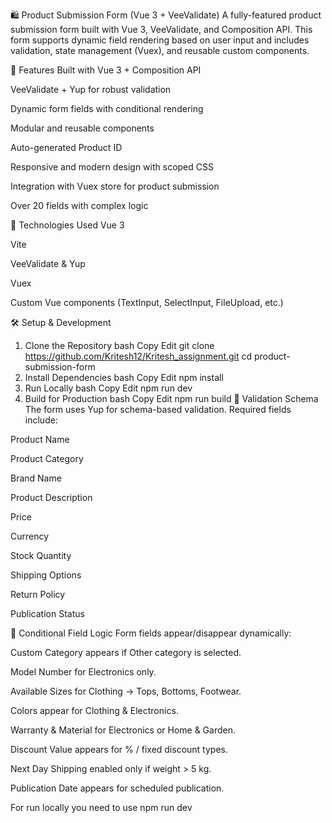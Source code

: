 🛍️ Product Submission Form (Vue 3 + VeeValidate)
A fully-featured product submission form built with Vue 3, VeeValidate, and Composition API. This form supports dynamic field rendering based on user input and includes validation, state management (Vuex), and reusable custom components.

🚀 Features
Built with Vue 3 + Composition API

VeeValidate + Yup for robust validation

Dynamic form fields with conditional rendering

Modular and reusable components

Auto-generated Product ID

Responsive and modern design with scoped CSS

Integration with Vuex store for product submission

Over 20 fields with complex logic

🧩 Technologies Used
Vue 3

Vite 

VeeValidate & Yup

Vuex

Custom Vue components (TextInput, SelectInput, FileUpload, etc.)

🛠️ Setup & Development
1. Clone the Repository
bash
Copy
Edit
git clone https://github.com/Kritesh12/Kritesh_assignment.git
cd product-submission-form
2. Install Dependencies
bash
Copy
Edit
npm install
3. Run Locally
bash
Copy
Edit
npm run dev
4. Build for Production
bash
Copy
Edit
npm run build
🧪 Validation Schema
The form uses Yup for schema-based validation. Required fields include:

Product Name

Product Category

Brand Name

Product Description

Price

Currency

Stock Quantity

Shipping Options

Return Policy

Publication Status

🔄 Conditional Field Logic
Form fields appear/disappear dynamically:

Custom Category appears if Other category is selected.

Model Number for Electronics only.

Available Sizes for Clothing → Tops, Bottoms, Footwear.

Colors appear for Clothing & Electronics.

Warranty & Material for Electronics or Home & Garden.

Discount Value appears for % / fixed discount types.

Next Day Shipping enabled only if weight > 5 kg.

Publication Date appears for scheduled publication.


For run locally you need to use 
npm run dev
